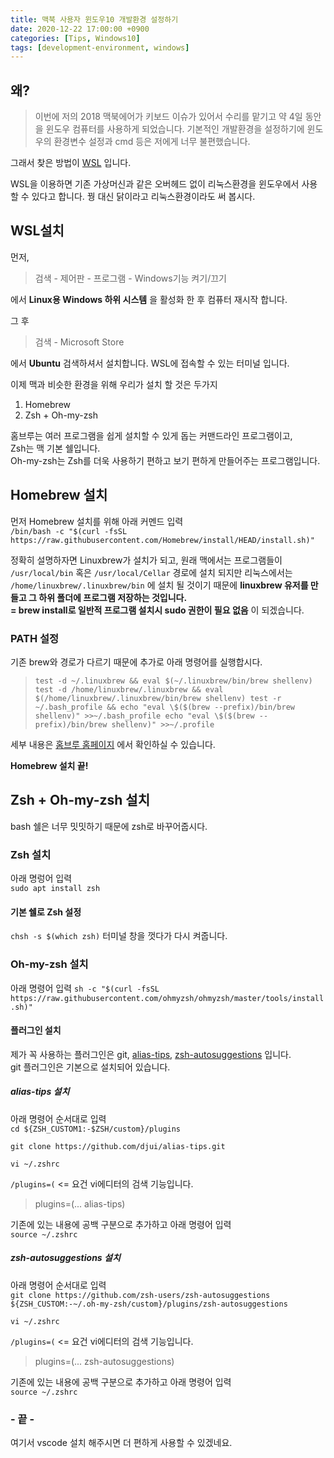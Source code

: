 ```yaml
---
title: 맥북 사용자 윈도우10 개발환경 설정하기
date: 2020-12-22 17:00:00 +0900
categories: [Tips, Windows10]
tags: [development-environment, windows]     
---
```

## 왜?

> 이번에 저의 2018 맥북에어가 키보드 이슈가 있어서 수리를 맡기고 약 4일 동안을 윈도우 컴퓨터를 사용하게 되었습니다.
기본적인 개발환경을 설정하기에 윈도우의 환경변수 설정과 cmd 등은 저에게 너무 불편했습니다.

그래서 찾은 방법이 [WSL](https://docs.microsoft.com/en-us/windows/wsl/about) 입니다.

WSL을 이용하면 기존 가상머신과 같은 오버헤드 없이 리눅스환경을 윈도우에서 사용할 수 있다고 합니다.  꿩 대신 닭이라고 리눅스환경이라도 써 봅시다.

## WSL설치

먼저,
> 검색 - 제어판 - 프로그램 - Windows기능 켜기/끄기

에서 **Linux용 Windows 하위 시스템** 을 활성화 한 후 컴퓨터 재시작 합니다.

그 후
> 검색 - Microsoft Store

에서 **Ubuntu** 검색하셔서 설치합니다. WSL에 접속할 수 있는 터미널 입니다.

이제 맥과 비슷한 환경을 위해 우리가 설치 할 것은 두가지

1. Homebrew
2. Zsh + Oh-my-zsh

홈브루는 여러 프로그램을 쉽게 설치할 수 있게 돕는 커맨드라인 프로그램이고,  
Zsh는 맥 기본 쉘입니다.  
Oh-my-zsh는 Zsh를 더욱 사용하기 편하고 보기 편하게 만들어주는 프로그램입니다.

## Homebrew 설치

먼저 Homebrew 설치를 위해 아래 커멘드 입력  
``` /bin/bash -c "$(curl -fsSL https://raw.githubusercontent.com/Homebrew/install/HEAD/install.sh)" ```

정확히 설명하자면 Linuxbrew가 설치가 되고, 원래 맥에서는 프로그램들이  
`/usr/local/bin` 혹은 `/usr/local/Cellar` 경로에 설치 되지만 리눅스에서는  
`/home/linuxbrew/.linuxbrew/bin` 에 설치 될 것이기 때문에
**linuxbrew 유저를 만들고 그 하위 폴더에 프로그램 저장하는 것입니다.  
 = brew install로 일반적 프로그램 설치시 sudo 권한이 필요 없음** 이 되겠습니다.  

### PATH 설정

기존 brew와 경로가 다르기 때문에 추가로 아래 명령어를 실행합시다.  
>`test -d ~/.linuxbrew && eval $(~/.linuxbrew/bin/brew shellenv)
test -d /home/linuxbrew/.linuxbrew && eval $(/home/linuxbrew/.linuxbrew/bin/brew shellenv)
test -r ~/.bash_profile && echo "eval \$($(brew --prefix)/bin/brew shellenv)" >>~/.bash_profile
echo "eval \$($(brew --prefix)/bin/brew shellenv)" >>~/.profile`

세부 내용은 [홈브루 홈페이지](https://docs.brew.sh/Homebrew-on-Linux) 에서 확인하실 수 있습니다.

**Homebrew 설치 끝!**

## Zsh + Oh-my-zsh 설치

bash 쉘은 너무 밋밋하기 때문에 zsh로 바꾸어줍시다.  

### Zsh 설치

아래 명렁어 입력  
`sudo apt install zsh`

#### 기본 쉘로 Zsh 설정

`chsh -s $(which zsh)`
터미널 창을 껏다가 다시 켜줍니다.

### Oh-my-zsh 설치

아래 명령어 입력
`sh -c "$(curl -fsSL https://raw.githubusercontent.com/ohmyzsh/ohmyzsh/master/tools/install.sh)"`

#### 플러그인 설치

제가 꼭 사용하는 플러그인은 git, [alias-tips](https://github.com/djui/alias-tips), [zsh-autosuggestions](https://github.com/zsh-users/zsh-autosuggestions) 입니다.  
git 플러그인은 기본으로 설치되어 있습니다.

##### alias-tips 설치

아래 명령어 순서대로 입력  
`cd ${ZSH_CUSTOM1:-$ZSH/custom}/plugins`

`git clone https://github.com/djui/alias-tips.git`

`vi ~/.zshrc`

`/plugins=(` <= 요건 vi에디터의 검색 기능입니다.  
>plugins=(... alias-tips)

기존에 있는 내용에 공백 구분으로 추가하고 아래 명령어 입력  
`source ~/.zshrc`

##### zsh-autosuggestions 설치

아래 명령어 순서대로 입력  
`git clone https://github.com/zsh-users/zsh-autosuggestions ${ZSH_CUSTOM:-~/.oh-my-zsh/custom}/plugins/zsh-autosuggestions`

`vi ~/.zshrc`

`/plugins=(` <= 요건 vi에디터의 검색 기능입니다.  
>plugins=(... zsh-autosuggestions)

기존에 있는 내용에 공백 구분으로 추가하고 아래 명령어 입력  
`source ~/.zshrc`

### - 끝 -

여기서 vscode 설치 해주시면 더 편하게 사용할 수 있겠네요.
